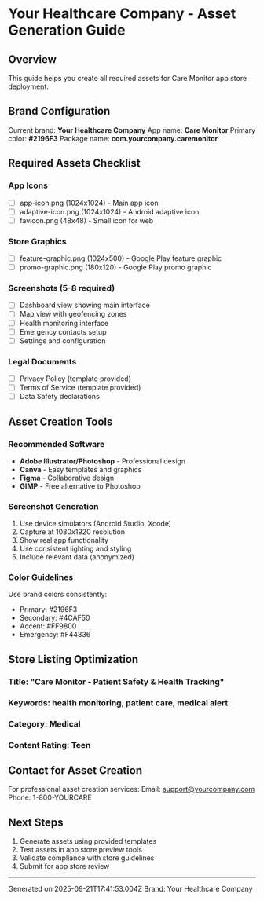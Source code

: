 # Your Healthcare Company - Asset Generation Guide

## Overview
This guide helps you create all required assets for Care Monitor app store deployment.

## Brand Configuration
Current brand: **Your Healthcare Company**
App name: **Care Monitor**
Primary color: **#2196F3**
Package name: **com.yourcompany.caremonitor**

## Required Assets Checklist

### App Icons
- [ ] app-icon.png (1024x1024) - Main app icon
- [ ] adaptive-icon.png (1024x1024) - Android adaptive icon
- [ ] favicon.png (48x48) - Small icon for web

### Store Graphics
- [ ] feature-graphic.png (1024x500) - Google Play feature graphic
- [ ] promo-graphic.png (180x120) - Google Play promo graphic

### Screenshots (5-8 required)
- [ ] Dashboard view showing main interface
- [ ] Map view with geofencing zones
- [ ] Health monitoring interface
- [ ] Emergency contacts setup
- [ ] Settings and configuration

### Legal Documents
- [ ] Privacy Policy (template provided)
- [ ] Terms of Service (template provided)
- [ ] Data Safety declarations

## Asset Creation Tools

### Recommended Software
- **Adobe Illustrator/Photoshop** - Professional design
- **Canva** - Easy templates and graphics
- **Figma** - Collaborative design
- **GIMP** - Free alternative to Photoshop

### Screenshot Generation
1. Use device simulators (Android Studio, Xcode)
2. Capture at 1080x1920 resolution
3. Show real app functionality
4. Use consistent lighting and styling
5. Include relevant data (anonymized)

### Color Guidelines
Use brand colors consistently:
- Primary: #2196F3
- Secondary: #4CAF50
- Accent: #FF9800
- Emergency: #F44336

## Store Listing Optimization

### Title: "Care Monitor - Patient Safety & Health Tracking"
### Keywords: health monitoring, patient care, medical alert
### Category: Medical
### Content Rating: Teen

## Contact for Asset Creation
For professional asset creation services:
Email: support@yourcompany.com
Phone: 1-800-YOURCARE

## Next Steps
1. Generate assets using provided templates
2. Test assets in app store preview tools
3. Validate compliance with store guidelines
4. Submit for app store review

---
Generated on 2025-09-21T17:41:53.004Z
Brand: Your Healthcare Company
